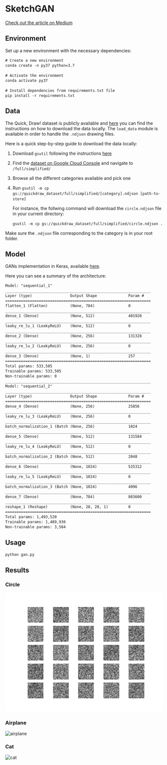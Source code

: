 # SketchGAN

[Check out the article on Medium](www.gooogle.com)

## Environment
Set up a new environment with the necessary dependencies:
```
# Create a new environment
conda create -n py37 python=3.7

# Activate the environment
conda activate py37

# Install dependencies from requirements.txt file
pip install -r requirements.txt
```

## Data
The Quick, Draw! dataset is publicly available and [here](https://github.com/googlecreativelab/quickdraw-dataset#get-the-data) you can find the instructions on how to download the data locally. The `load_data` module is available in order to handle the `.ndjson` drawing files.

Here is a quick step-by-step guide to download the data locally:

1. Download `gsutil` following the instructions [here](https://cloud.google.com/storage/docs/gsutil_install)

2. Find the [dataset on Google Cloud Console](https://console.cloud.google.com/storage/browser/quickdraw_dataset) and navigate to `/full/simplified/`

3. Browse all the different categories available and pick one

4. Run `gsutil -m cp gs://quickdraw_dataset/full/simplified/[category].ndjson [path-to-store]`

    For instance, the follwing command will download the `circle.ndjson` file in your current directory:

    `gsutil -m cp gs://quickdraw_dataset/full/simplified/circle.ndjson .`

Make sure the `.ndjson` file corresponding to the category is in your root folder.

## Model

GANs implementation in Keras, available [here](https://github.com/eriklindernoren/Keras-GAN/blob/master/gan/gan.py). 

Here you can see a summary of the architecture:

```
Model: "sequential_1"
_________________________________________________________________
Layer (type)                 Output Shape              Param #   
=================================================================
flatten_1 (Flatten)          (None, 784)               0         
_________________________________________________________________
dense_1 (Dense)              (None, 512)               401920    
_________________________________________________________________
leaky_re_lu_1 (LeakyReLU)    (None, 512)               0         
_________________________________________________________________
dense_2 (Dense)              (None, 256)               131328    
_________________________________________________________________
leaky_re_lu_2 (LeakyReLU)    (None, 256)               0         
_________________________________________________________________
dense_3 (Dense)              (None, 1)                 257       
=================================================================
Total params: 533,505
Trainable params: 533,505
Non-trainable params: 0
_________________________________________________________________
Model: "sequential_2"
_________________________________________________________________
Layer (type)                 Output Shape              Param #   
=================================================================
dense_4 (Dense)              (None, 256)               25856     
_________________________________________________________________
leaky_re_lu_3 (LeakyReLU)    (None, 256)               0         
_________________________________________________________________
batch_normalization_1 (Batch (None, 256)               1024      
_________________________________________________________________
dense_5 (Dense)              (None, 512)               131584    
_________________________________________________________________
leaky_re_lu_4 (LeakyReLU)    (None, 512)               0         
_________________________________________________________________
batch_normalization_2 (Batch (None, 512)               2048      
_________________________________________________________________
dense_6 (Dense)              (None, 1024)              525312    
_________________________________________________________________
leaky_re_lu_5 (LeakyReLU)    (None, 1024)              0         
_________________________________________________________________
batch_normalization_3 (Batch (None, 1024)              4096      
_________________________________________________________________
dense_7 (Dense)              (None, 784)               803600    
_________________________________________________________________
reshape_1 (Reshape)          (None, 28, 28, 1)         0         
=================================================================
Total params: 1,493,520
Trainable params: 1,489,936
Non-trainable params: 3,584
```

## Usage

```
python gan.py
```

## Results

### Circle
![circle](docs/circle.gif)

### Airplane
![airplane](docs/airplane.gif)

### Cat
![cat](docs/cat.gif)